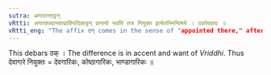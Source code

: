 ```yaml
---
sutra: अगारान्ताट्ठन्
vRtti: अगारशब्दान्तात्प्रातिपदिकाट्टन् प्रत्ययो भवति तत्र नियुक्त इत्येतस्मिन्विषये । ठकोपवादः ॥
vRtti_eng: "The affix ठन् comes in the sense of "appointed there," after a word ending with '_agara_.'"
---
```

This debars ठक् । The difference is in accent and want of _Vriddhi_. Thus देवागारे नियुक्तः = देवगारिकः, कोष्ठागारिकः, भाण्डागारिकः ॥
